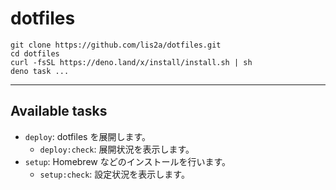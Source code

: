 # dotfiles

```shell
git clone https://github.com/lis2a/dotfiles.git
cd dotfiles
curl -fsSL https://deno.land/x/install/install.sh | sh
deno task ...
```

----

## Available tasks

- `deploy`: dotfiles を展開します。
  - `deploy:check`: 展開状況を表示します。
- `setup`: Homebrew などのインストールを行います。
  - `setup:check`: 設定状況を表示します。
